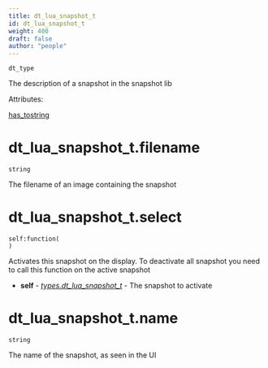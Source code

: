 ```yaml
---
title: dt_lua_snapshot_t
id: dt_lua_snapshot_t
weight: 400
draft: false
author: "people"
---
```


`dt_type`

The description of a snapshot in the snapshot lib

Attributes:

[has_tostring](../attributes#has_tostring)

# dt_lua_snapshot_t.filename

`string`

The filename of an image containing the snapshot

# dt_lua_snapshot_t.select
```
self:function(
)
```
Activates this snapshot on the display. To deactivate all snapshot you need to call this
function on the active snapshot

* **self** - _[types.dt_lua_snapshot_t](../types/dt_lua_snapshot_t)_ - The snapshot to activate

# dt_lua_snapshot_t.name

`string`

The name of the snapshot, as seen in the UI

